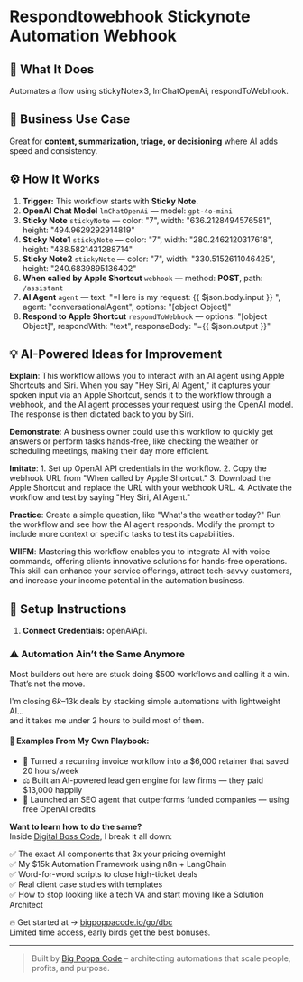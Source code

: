 # Respondtowebhook Stickynote Automation Webhook
## 🚀 What It Does
Automates a flow using stickyNote×3, lmChatOpenAi, respondToWebhook.

## 💼 Business Use Case
Great for **content, summarization, triage, or decisioning** where AI adds speed and consistency.

## ⚙️ How It Works
1. **Trigger:** This workflow starts with **Sticky Note**.
2. **OpenAI Chat Model** `lmChatOpenAi` — model: `gpt-4o-mini`
3. **Sticky Note** `stickyNote` — color: "7", width: "636.2128494576581", height: "494.9629292914819"
4. **Sticky Note1** `stickyNote` — color: "7", width: "280.2462120317618", height: "438.5821431288714"
5. **Sticky Note2** `stickyNote` — color: "7", width: "330.5152611046425", height: "240.6839895136402"
6. **When called by Apple Shortcut** `webhook` — method: **POST**, path: `/assistant`
7. **AI Agent** `agent` — text: "=Here is my request: {{ $json.body.input }}
", agent: "conversationalAgent", options: "[object Object]"
8. **Respond to Apple Shortcut** `respondToWebhook` — options: "[object Object]", respondWith: "text", responseBody: "={{ $json.output }}"

## 💡 AI-Powered Ideas for Improvement
**Explain**: This workflow allows you to interact with an AI agent using Apple Shortcuts and Siri. When you say "Hey Siri, AI Agent," it captures your spoken input via an Apple Shortcut, sends it to the workflow through a webhook, and the AI agent processes your request using the OpenAI model. The response is then dictated back to you by Siri.

**Demonstrate**: A business owner could use this workflow to quickly get answers or perform tasks hands-free, like checking the weather or scheduling meetings, making their day more efficient.

**Imitate**: 1. Set up OpenAI API credentials in the workflow. 2. Copy the webhook URL from "When called by Apple Shortcut." 3. Download the Apple Shortcut and replace the URL with your webhook URL. 4. Activate the workflow and test by saying "Hey Siri, AI Agent."

**Practice**: Create a simple question, like "What's the weather today?" Run the workflow and see how the AI agent responds. Modify the prompt to include more context or specific tasks to test its capabilities.

**WIIFM**: Mastering this workflow enables you to integrate AI with voice commands, offering clients innovative solutions for hands-free operations. This skill can enhance your service offerings, attract tech-savvy customers, and increase your income potential in the automation business.

## 🔧 Setup Instructions
1. **Connect Credentials:** openAiApi.

### ⚠️ Automation Ain’t the Same Anymore

Most builders out here are stuck doing $500 workflows and calling it a win.  
That’s not the move.  

I'm closing $6k–$13k deals by stacking simple automations with lightweight AI...  
and it takes me under 2 hours to build most of them.

#### 🧠 Examples From My Own Playbook:
- 🔁 Turned a recurring invoice workflow into a $6,000 retainer that saved 20 hours/week  
- ⚖️ Built an AI-powered lead gen engine for law firms — they paid $13,000 happily  
- 🚀 Launched an SEO agent that outperforms funded companies — using free OpenAI credits  

**Want to learn how to do the same?**  
Inside [Digital Boss Code](https://bigpoppacode.io/go/dbc), I break it all down:

✅ The exact AI components that 3x your pricing overnight  
✅ My $15k Automation Framework using n8n + LangChain  
✅ Word-for-word scripts to close high-ticket deals  
✅ Real client case studies with templates  
✅ How to stop looking like a tech VA and start moving like a Solution Architect  

🔥 Get started at → [bigpoppacode.io/go/dbc](https://bigpoppacode.io/go/dbc)  
Limited time access, early birds get the best bonuses.

---
> Built by [Big Poppa Code](https://bigpoppacode.io) – architecting automations that scale people, profits, and purpose.

